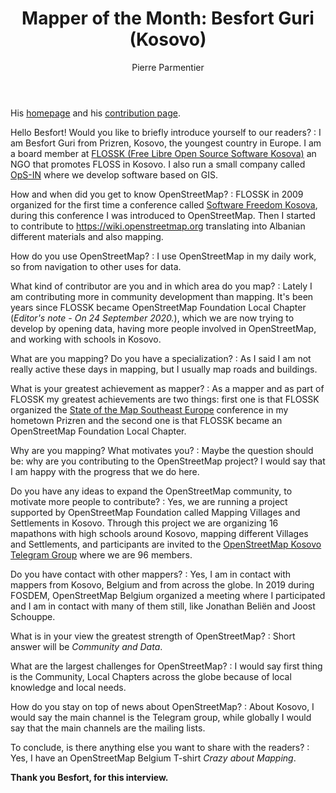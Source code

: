 ﻿---
title: "Mapper of the Month: Besfort Guri (Kosovo)"
categories: ["motm"]
author: Pierre Parmentier
---

His [homepage](https://www.openstreetmap.org/user/BesfortGuri) and his [contribution page](https://hdyc.neis-one.org/?BesfortGuri).

Hello Besfort! Would you like to briefly introduce yourself to our readers?
: I am Besfort Guri from Prizren, Kosovo, the youngest country in Europe. I am a board member at [FLOSSK (Free Libre Open Source Software Kosova)][1] an NGO that promotes FLOSS in Kosovo. I also run a small company called [OpS-IN][2] where we develop software based on GIS.

<!--more-->

How and when did you get to know OpenStreetMap?
: FLOSSK in 2009 organized for the first time a conference called [Software Freedom Kosova][3], during this conference I was introduced to OpenStreetMap. Then I started to contribute to <https://wiki.openstreetmap.org> translating into Albanian different materials and also mapping.

How do you use OpenStreetMap?
: I use OpenStreetMap in my daily work, so from navigation to other uses for data.

What kind of contributor are you and in which area do you map?
: Lately I am contributing more in community development than mapping. It's been years since FLOSSK became OpenStreetMap Foundation Local Chapter (*Editor's note - On 24 September 2020.*), which we are now trying to develop by opening data, having more people involved in OpenStreetMap, and working with schools in Kosovo.

What are you mapping? Do you have a specialization?
: As I said I am not really active these days in mapping, but I usually map roads and buildings.

What is your greatest achievement as mapper?
: As a mapper and as part of FLOSSK my greatest achievements are two things: first one is that FLOSSK organized the [State of the Map Southeast Europe][4] conference in my hometown Prizren and the second one is that FLOSSK became an OpenStreetMap Foundation Local Chapter.

Why are you mapping? What motivates you?
: Maybe the question should be: why are you contributing to the OpenStreetMap project? I would say that I am happy with the progress that we do here.

Do you have any ideas to expand the OpenStreetMap community, to motivate more people to contribute?
: Yes, we are running a project supported by OpenStreetMap Foundation called Mapping Villages and Settlements in Kosovo. Through this project we are organizing 16 mapathons with high schools around Kosovo, mapping different Villages and Settlements, and participants are invited to the [OpenStreetMap Kosovo Telegram Group][5] where we are 96 members.

Do you have contact with other mappers?
: Yes, I am in contact with mappers from Kosovo, Belgium and from across the globe. In 2019 during FOSDEM, OpenStreetMap Belgium organized a meeting where I participated and I am in contact with many of them still, like Jonathan Beliën and Joost Schouppe.

What is in your view the greatest strength of OpenStreetMap?
: Short answer will be _Community and Data_.

What are the largest challenges for OpenStreetMap?
: I would say first thing is the Community, Local Chapters across the globe because of local knowledge and local needs.

How do you stay on top of news about OpenStreetMap?
: About Kosovo, I would say the main channel is the Telegram group, while globally I would say that the main channels are the mailing lists.

To conclude, is there anything else you want to share with the readers?
: Yes, I have an OpenStreetMap Belgium T-shirt _Crazy about Mapping_.

**Thank you Besfort, for this interview.**

[1]: https://www.flossk.org
[2]: https://ops-in.net/
[3]: https://sfk.flossk.org/
[4]: https://sotmsee.org/
[5]: https://t.me/osmkosovo
